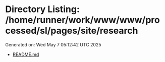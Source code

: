 # Directory Listing: /home/runner/work/www/www/processed/sl/pages/site/research
Generated on: Wed May  7 05:12:42 UTC 2025

- [README.md](README.md)
